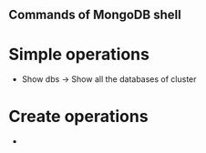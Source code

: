 ## Commands of MongoDB shell

# Simple operations
 - Show dbs -> Show all the databases of cluster

# Create operations
 - 
